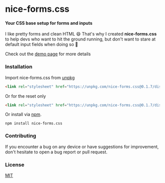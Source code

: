 # nice-forms.css
#### Your CSS base setup for forms and inputs

I like pretty forms and clean HTML 😄 That's why I created <strong>nice-forms.css</strong> to help devs who want to hit the ground running, but don't want to stare at default input fields when doing so 💩

Check out the [demo page](https://nielsvoogt.github.io/nice-forms.css/) for more details

### Installation

Import nice-forms.css from [unpkg](https://unpkg.com/)

```html
<link rel="stylesheet" href="https://unpkg.com/nice-forms.css@0.1.7/dist/nice-forms.css" />
```
Or for the reset only
```html
<link rel="stylesheet" href="https://unpkg.com/nice-forms.css@0.1.7/dist/nice-forms-reset.css" />
```

Or install via [npm](https://www.npmjs.com/package/nice-forms.css).

```
npm install nice-forms.css
```

### Contributing

If you encounter a bug on any device or have suggestions for improvement, don't hesitate to open a bug report or pull request.

### License

[MIT](https://github.com/nielsVoogt/nice-forms.css/blob/main/LICENSE)